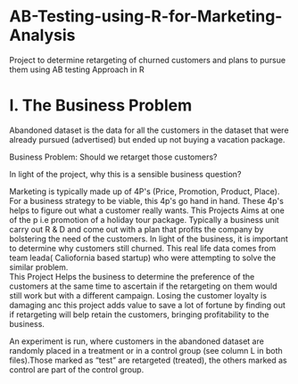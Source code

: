 # AB-Testing-using-R-for-Marketing-Analysis
Project to determine retargeting of churned customers and plans to pursue them using AB testing Approach in R

# I. The Business Problem

Abandoned dataset is the data for all the customers in the dataset that were already pursued (advertised) but ended up not buying a vacation package.

Business Problem: Should we retarget those customers?

In light of the project, why this is a sensible business question?

Marketing is typically made up of 4P's (Price, Promotion, Product, Place). For a business strategy to be viable, this 4p's go hand in hand. 
These 4p's helps to figure out what a customer really wants.
This Projects Aims at one of the p i.e promotion of a holiday tour package. Typically a business unit carry out R & D and come out with a plan that profits the company by bolstering the need of the customers. In light of the business, it is important to determine why customers still churned. This real life data comes from team leada( Caliofornia based startup) who were attempting to solve the similar problem.  
This Project Helps the business to determine the preference of the customers at the same time to ascertain if the retargeting on them would still work but with a different campaign. Losing the customer loyalty is damaging anc this project adds value to save a lot of fortune by finding out if retargeting will belp retain the customers, bringing profitability to the business. 

An experiment is run, where customers in the abandoned dataset are randomly placed in a treatment or in a control group (see column L in both files).Those marked as “test” are retargeted (treated), the others marked as control are part of the control group.
